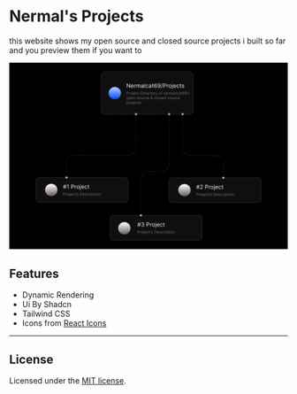 # Nermal's Projects

this website shows my open source and closed source projects i built so far and you preview them if you want to

![ image ](header.png)

## Features

- Dynamic Rendering
- Ui By Shadcn
- Tailwind CSS
- Icons from [React Icons](http://react-icons.github.io/react-icons/)

---

## License

Licensed under the [MIT license](https://github.com/shadcn/ui/blob/main/LICENSE.md).
